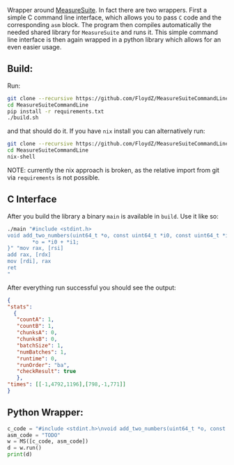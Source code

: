 Wrapper around [MeasureSuite](https://github.com/0xADE1A1DE/MeasureSuite).
In fact there are two wrappers. First a simple C command line interface, which
allows you to pass `C` code and the corresponding `asm` block. The program then
compiles automatically the needed shared library for `MeasureSuite` and runs
it. This simple command line interface is then again wrapped in a python library
which allows for an even easier usage.

Build:
----
Run:
```bash
git clone --recursive https://github.com/FloydZ/MeasureSuiteCommandLine
cd MeasureSuiteCommandLine
pip install -r requirements.txt
./build.sh
```
and that should do it. If you have `nix` install you can alternatively run:
```bash
git clone --recursive https://github.com/FloydZ/MeasureSuiteCommandLine
cd MeasureSuiteCommandLine
nix-shell
```
NOTE: currently the nix approach is broken, as the relative import from git 
via `requirements` is not possible.

C Interface
----
After you build the library a binary `main` is available in `build`. Use it 
like so:

```bash
./main "#include <stdint.h>
void add_two_numbers(uint64_t *o, const uint64_t *i0, const uint64_t *i1) { 
        *o = *i0 + *i1;
}" "mov rax, [rsi] 
add rax, [rdx] 
mov [rdi], rax
ret
"
```

After everything run successful you should see the output:
```json    
{
"stats":
  {
   "countA": 1,
   "countB": 1,
   "chunksA": 0,
   "chunksB": 0,
   "batchSize": 1,
   "numBatches": 1,
   "runtime": 0,
   "runOrder": "ba",
   "checkResult": true
   },
"times": [[-1,4792,1196],[798,-1,771]]
}
```

Python Wrapper:
---

```python
c_code = "#include <stdint.h>\nvoid add_two_numbers(uint64_t *o, const uint64_t *i0, const uint64_t *i1) {\n  *o = *i0 + *i1;\n}\n"
asm_code = "TODO"
w = MS([c_code, asm_code])
d = w.run()
print(d)
```